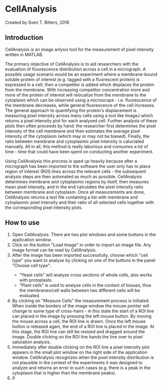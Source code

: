 # CellAnalysis
Created by Sven T. Bitters, 2016

## Introduction
CellAnalysis is an image anlysis tool for the measurement of pixel intensity written in MATLAB. 

The primary objective of CellAnalysis is to aid researchers with the evaluation of fluorescence distribution across a cell in a micrograph. A possible usage scenario would be an experiment where a membrane-bound soluble protein of interest (e.g. tagged with a fluorescent protein) is expressed in a cell; then a competitor is added which displaces the protein from the membrane. With increasing competitor concentration more and more of the protein of interest will relocalize from the membrane to the cytoplasm which can be observed using a microscope - i.e. fluorescence of the membrane decreases, while general fluorescence of the cell increases. The general approach to quantifying the protein's displacement is measuring pixel intensity across many cells using a tool like ImageJ which returns a pixel intensity plot for each analysed cell. Further analysis of these plots then often proceeds by hand: the researcher first determines the pixel intensity of the cell membrane and then estimates the average pixel intensity of the cytoplasm (which may or may not be biased). Finally, the ratio between membrane and cytoplasmic pixel intensity is caluclated manually. All in all, this method is really laborious and consumes a lot of time - time that could have been spent on conducting another experiment.

Using CellAnalysis this process is sped up heavily because after a micrograph has been imported to the software the user only has to place region of interest (ROI) lines across the relevant cells - the subsequent analysis steps are then automated as much as possible. CellAnalysis determines membrane and cytoplasmic regions by itself, then measures mean pixel intensity, and in the end calculates the pixel intensity ratio between membrane and cytoplasm. Once all measurements are done, CellAnalysis returns a text file containing a list with membrane and cytoplasmic pixel intensity and their ratio of all selected cells together with the corresponding pixel intensity plots.


## How to use
<ol>
<li>Open CellAnalysis. There are two plot windows and some buttons in the application window.</li>
<li>Click on the button "Load Image" in order to import an image file. Any image format can be read by CellAnalysis.</li>
<li>After the image has been imported successfully, choose which "cell type" you want to analyse by clicking on one of the buttons in the panel "Choose cell type":</li>
<ul>
<li>"Yeast cells" will analyse cross sections of whole cells, also works with protoplasts.</li>
<li>"Plant cells" is used to analyse cells in the context of tissues, thus the membranes/cell walls between two different cells will be evaluated.</li>
</ul>
<li>By clicking on "Measure Cells" the measurement process is initiated. When inside the borders of the image window the mouse pointer will change to some type of cross-hairs - in this state the start of a ROI line can placed in the image by pressing the left mouse button. By moving the mouse across a cell, the ROI line is drawn. Once the left mouse button is released again, the end of a ROI line is placed in the image. At this stage, the ROI line can still be resized and dragged around the image. Double clicking on the ROI line hands the line over to pixel saturation analysis.</li>
<li>Immediately after double clicking on the ROI line a pixel intensity plot appears in the small plot window on the right side of the application window. CellAnalysis recognizes when the pixel intensity distribution is not plausible in the context of the experiments it was designed to analyze and returns an error in such cases (e.g. there is a peak in the cytoplasm that is higher than the membrane peaks).</li>
<li>If </li>

</ol>
